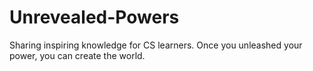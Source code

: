 # Unrevealed-Powers
Sharing inspiring knowledge for CS learners. Once you unleashed your power, you can create the world.
